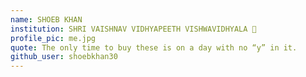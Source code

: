 ```yaml
---
name: SHOEB KHAN 
institution: SHRI VAISHNAV VIDHYAPEETH VISHWAVIDHYALA 🚩 
profile_pic: me.jpg 
quote: The only time to buy these is on a day with no “y” in it.
github_user: shoebkhan30
---
```

